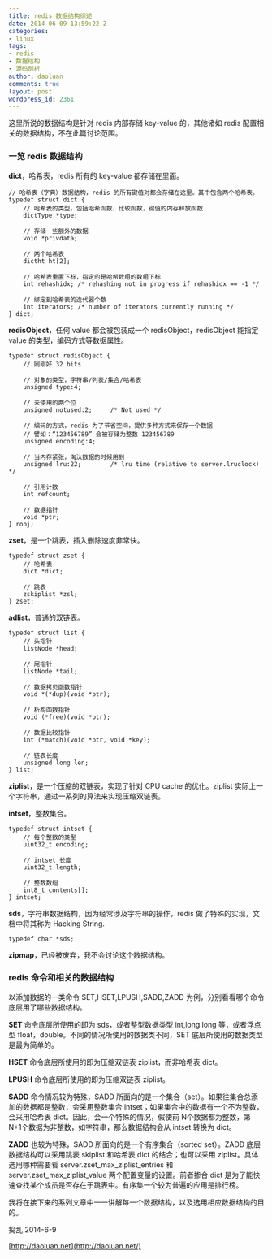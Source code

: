 ```yaml
---
title: redis 数据结构综述
date: 2014-06-09 13:59:22 Z
categories:
- linux
tags:
- redis
- 数据结构
- 源码剖析
author: daoluan
comments: true
layout: post
wordpress_id: 2361
---
```


这里所说的数据结构是针对 redis 内部存储 key-value 的，其他诸如 redis 配置相关的数据结构，不在此篇讨论范围。


### 一览 redis 数据结构


**dict**，哈希表，redis 所有的 key-value 都存储在里面。

    
    // 哈希表（字典）数据结构，redis 的所有键值对都会存储在这里。其中包含两个哈希表。
    typedef struct dict {
        // 哈希表的类型，包括哈希函数，比较函数，键值的内存释放函数
        dictType *type;
    
        // 存储一些额外的数据
        void *privdata;
    
        // 两个哈希表
        dictht ht[2];
    
        // 哈希表重置下标，指定的是哈希数组的数组下标
        int rehashidx; /* rehashing not in progress if rehashidx == -1 */
    
        // 绑定到哈希表的迭代器个数
        int iterators; /* number of iterators currently running */
    } dict;


**redisObject**，任何 value 都会被包装成一个 redisObject，redisObject 能指定 value 的类型，编码方式等数据属性。

    
    typedef struct redisObject {
        // 刚刚好 32 bits
    
        // 对象的类型，字符串/列表/集合/哈希表
        unsigned type:4;
    
        // 未使用的两个位
        unsigned notused:2;     /* Not used */
    
        // 编码的方式，redis 为了节省空间，提供多种方式来保存一个数据
        // 譬如：“123456789” 会被存储为整数 123456789
        unsigned encoding:4;
    
        // 当内存紧张，淘汰数据的时候用到
        unsigned lru:22;        /* lru time (relative to server.lruclock) */
    
        // 引用计数
        int refcount;
    
        // 数据指针
        void *ptr;
    } robj;


**zset**，是一个跳表，插入删除速度非常快。

    
    typedef struct zset {
        // 哈希表
        dict *dict;
    
        // 跳表
        zskiplist *zsl;
    } zset;


**adlist**，普通的双链表。

    
    typedef struct list {
        // 头指针
        listNode *head;
    
        // 尾指针
        listNode *tail;
    
        // 数据拷贝函数指针
        void *(*dup)(void *ptr);
    
        // 析构函数指针
        void (*free)(void *ptr);
    
        // 数据比较指针
        int (*match)(void *ptr, void *key);
    
        // 链表长度
        unsigned long len;
    } list;


**ziplist**，是一个压缩的双链表，实现了针对 CPU cache 的优化。ziplist 实际上一个字符串，通过一系列的算法来实现压缩双链表。

**intset**，整数集合。

    
    typedef struct intset {
        // 每个整数的类型
        uint32_t encoding;
    
        // intset 长度
        uint32_t length;
    
        // 整数数组
        int8_t contents[];
    } intset;


**sds**，字符串数据结构，因为经常涉及字符串的操作，redis 做了特殊的实现，文档中将其称为 Hacking String.

    
    typedef char *sds;


**zipmap**，已经被废弃，我不会讨论这个数据结构。


### redis 命令和相关的数据结构


以添加数据的一类命令 SET,HSET,LPUSH,SADD,ZADD 为例，分别看看哪个命令底层用了哪些数据结构。

**SET** 命令底层所使用的即为 sds，或者整型数据类型 int,long long 等，或者浮点型 float，double。不同的情况所使用的数据类不同，SET 底层所使用的数据类型是最为简单的。

**HSET** 命令底层所使用的即为压缩双链表 ziplist，而非哈希表 dict。

**LPUSH** 命令底层所使用的即为压缩双链表 ziplist。

**SADD** 命令情况较为特殊，SADD 所面向的是一个集合（set）。如果往集合总添加的数据都是整数，会采用整数集合 intset；如果集合中的数据有一个不为整数，会采用哈希表 dict。因此，会一个特殊的情况，假使前 N个数据都为整数，第 N+1个数据为非整数，如字符串，那么数据结构会从 intset 转换为 dict。

**ZADD** 也较为特殊，SADD 所面向的是一个有序集合（sorted set）。ZADD 底层数据结构可以采用跳表 skiplist 和哈希表 dict 的结合；也可以采用 ziplist。具体选用哪种需要看 server.zset_max_ziplist_entries 和 server.zset_max_ziplist_value 两个配置变量的设置。前者掺合 dict 是为了能快速查找某个成员是否存在于跳表中。有序集一个较为普遍的应用是排行榜。

我将在接下来的系列文章中一一讲解每一个数据结构，以及选用相应数据结构的目的。



捣乱 2014-6-9

[http://daoluan.net](http://daoluan.net/)
